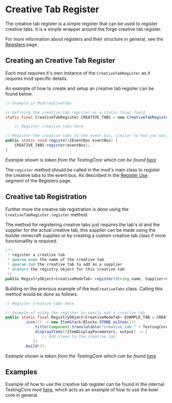 # Creative Tab Register
The creative tab register is a simple register that can be used to register creative tabs. It is a simple wrapper around the forge creative tab register.

For more information about registers and their structure in general, see the [Registers](1.%20Registers.md) page.

## Creating an Creative Tab Register
Each mod requires it's own instance of the `CreativeTabRegister` as it requires mod specific details.

An example of how to create and setup an creative tab register can be found below:
```java
// Example in ModCreativeTabs

// Defining the creative tab register as a static final field
static final CreativeTabRegister CREATIVE_TABS = new CreativeTabRegister(TestingCore.MODID);

    // Register creative tabs here

// Register the creative tabs to the event bus, similar to how you would do it normally
public static void register(IEventBus eventBus) {
    CREATIVE_TABS.register(eventBus);
}
```
*Example shown is taken from the TestingCore which can be found [here](https://github.com/KOWI2OO3/KOWI-Core/tree/main/TestingCore/src/main/java/io/kowi2003/testing_core/init/ModCreativeTabs.java)*

The `register` method should be called in the mod's main class to register the creative tabs to the event bus. As described in the [Register Use](1.%20Registers.md#register-use) segment of the Registers page.

## Creative tab Registration
Further more the creatve tab registration is done using the `CreativeTabRegister.register` method:

The method for registering creative tabs just requires the tab's id and the supplier for the actual creative tab, this supplier can be made using the builder minecraft supplies or by creating a custom creative tab class if more functionallity is required.
```java
/**
 * register a creative tab
 * @param name the name of the creative tab
 * @param tab the creative tab to add as a supplier
 * @return the registry object for this creative tab
 */
public RegistryObject<CreativeModeTab> register(String name, Supplier<CreativeModeTab> tab)
```

Building on the previous example of the `ModCreativeTabs` class. Calling this method would be done as follows:
```java
// Register creative tabs here

// Example of using the register to easily add a creative tab
public static final RegistryObject<CreativeModeTab> EXAMPLE_TAB = CREATIVE_TABS.register("example_tab", () -> CreativeModeTab.builder()
        .icon(() -> new ItemStack(Blocks.STONE.asItem()))                                 // Defining the icon
            .title(Component.translatable("creative_tab." + TestingCore.MODID + ".base")) // Defining the name
            .displayItems((ItemDisplayParameters, output) -> {
                // Add items to the creative tab
            })
        .build());
```
*Example shown is taken from the TestingCore which can be found [here](https://github.com/KOWI2OO3/KOWI-Core/tree/main/TestingCore/src/main/java/io/kowi2003/testing_core/init/ModCreativeTabs.java)*

## Examples
Example of how to use the creative tab register can be found in the internal TestingCore mod [here](https://github.com/KOWI2OO3/KOWI-Core/tree/main/TestingCore/src/main/java/io/kowi2003/testing_core), which acts as an example of how to use the kowi core in general.